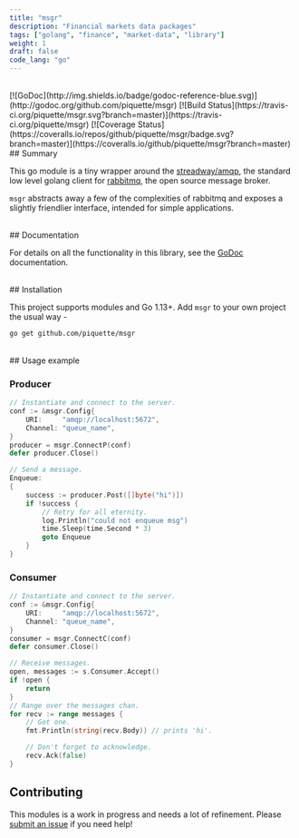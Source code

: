 ```yaml
---
title: "msgr"
description: "Financial markets data packages"
tags: ["golang", "finance", "market-data", "library"]
weight: 1
draft: false
code_lang: "go"
---
```

<br>
[![GoDoc](http://img.shields.io/badge/godoc-reference-blue.svg)](http://godoc.org/github.com/piquette/msgr) [![Build Status](https://travis-ci.org/piquette/msgr.svg?branch=master)](https://travis-ci.org/piquette/msgr) [![Coverage Status](https://coveralls.io/repos/github/piquette/msgr/badge.svg?branch=master)](https://coveralls.io/github/piquette/msgr?branch=master)

<br>
## Summary

This go module is a tiny wrapper around the [streadway/amqp](https://github.com/streadway/amqp), the standard low level golang client for [rabbitmq](https://www.rabbitmq.com/), the open source message broker. 

`msgr` abstracts away a few of the complexities of rabbitmq and exposes a slightly friendlier interface, intended for simple applications.

<br>
## Documentation

For details on all the functionality in this library, see the [GoDoc][godoc] documentation.

<br>
## Installation

This project supports modules and Go 1.13+. Add `msgr` to your own project the usual way -

```sh
go get github.com/piquette/msgr
```
<br>
## Usage example

### Producer

```go
// Instantiate and connect to the server.
conf := &msgr.Config{
    URI:     "amqp://localhost:5672",
    Channel: "queue_name",
}
producer = msgr.ConnectP(conf)
defer producer.Close()

// Send a message.
Enqueue:
{
    success := producer.Post([]byte("hi")])
    if !success {
        // Retry for all eternity.
        log.Println("could not enqueue msg")
        time.Sleep(time.Second * 3)
        goto Enqueue
    }
}
```

### Consumer

```go
// Instantiate and connect to the server.
conf := &msgr.Config{
    URI:     "amqp://localhost:5672",
    Channel: "queue_name",
}
consumer = msgr.ConnectC(conf)
defer consumer.Close()

// Receive messages.
open, messages := s.Consumer.Accept()
if !open {
    return
}
// Range over the messages chan.
for recv := range messages {
    // Got one.
    fmt.Println(string(recv.Body)) // prints 'hi'.

    // Don't forget to acknowledge.
    recv.Ack(false)
}
```


## Contributing

This modules is a work in progress and needs a lot of refinement. Please [submit an issue][issues] if you need help! 


[godoc]: http://godoc.org/github.com/piquette/msgr
[issues]: https://github.com/piquette/msgr/issues/new
[pulls]: https://github.com/piquette/msgr/pulls
